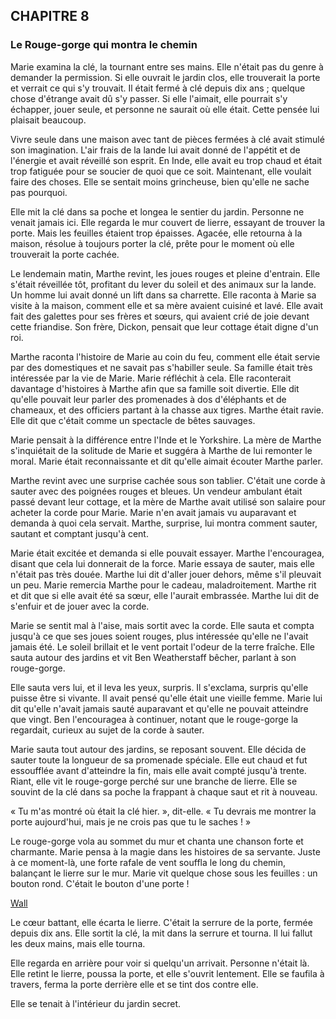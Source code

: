 ## CHAPITRE 8
### Le Rouge-gorge qui montra le chemin
Marie examina la clé, la tournant entre ses mains. Elle n'était pas du genre à demander la permission. Si elle ouvrait le jardin clos, elle trouverait la porte et verrait ce qui s'y trouvait. Il était fermé à clé depuis dix ans ; quelque chose d'étrange avait dû s'y passer. Si elle l'aimait, elle pourrait s'y échapper, jouer seule, et personne ne saurait où elle était. Cette pensée lui plaisait beaucoup.

Vivre seule dans une maison avec tant de pièces fermées à clé avait stimulé son imagination. L'air frais de la lande lui avait donné de l'appétit et de l'énergie et avait réveillé son esprit. En Inde, elle avait eu trop chaud et était trop fatiguée pour se soucier de quoi que ce soit. Maintenant, elle voulait faire des choses. Elle se sentait moins grincheuse, bien qu'elle ne sache pas pourquoi.

Elle mit la clé dans sa poche et longea le sentier du jardin. Personne ne venait jamais ici. Elle regarda le mur couvert de lierre, essayant de trouver la porte. Mais les feuilles étaient trop épaisses. Agacée, elle retourna à la maison, résolue à toujours porter la clé, prête pour le moment où elle trouverait la porte cachée.

Le lendemain matin, Marthe revint, les joues rouges et pleine d'entrain. Elle s'était réveillée tôt, profitant du lever du soleil et des animaux sur la lande. Un homme lui avait donné un lift dans sa charrette. Elle raconta à Marie sa visite à la maison, comment elle et sa mère avaient cuisiné et lavé. Elle avait fait des galettes pour ses frères et sœurs, qui avaient crié de joie devant cette friandise. Son frère, Dickon, pensait que leur cottage était digne d'un roi.

Marthe raconta l'histoire de Marie au coin du feu, comment elle était servie par des domestiques et ne savait pas s'habiller seule. Sa famille était très intéressée par la vie de Marie. Marie réfléchit à cela. Elle raconterait davantage d'histoires à Marthe afin que sa famille soit divertie. Elle dit qu'elle pouvait leur parler des promenades à dos d'éléphants et de chameaux, et des officiers partant à la chasse aux tigres. Marthe était ravie. Elle dit que c'était comme un spectacle de bêtes sauvages.

Marie pensait à la différence entre l'Inde et le Yorkshire. La mère de Marthe s'inquiétait de la solitude de Marie et suggéra à Marthe de lui remonter le moral. Marie était reconnaissante et dit qu'elle aimait écouter Marthe parler.

Marthe revint avec une surprise cachée sous son tablier. C'était une corde à sauter avec des poignées rouges et bleues. Un vendeur ambulant était passé devant leur cottage, et la mère de Marthe avait utilisé son salaire pour acheter la corde pour Marie. Marie n'en avait jamais vu auparavant et demanda à quoi cela servait. Marthe, surprise, lui montra comment sauter, sautant et comptant jusqu'à cent.

Marie était excitée et demanda si elle pouvait essayer. Marthe l'encouragea, disant que cela lui donnerait de la force. Marie essaya de sauter, mais elle n'était pas très douée. Marthe lui dit d'aller jouer dehors, même s'il pleuvait un peu. Marie remercia Marthe pour le cadeau, maladroitement. Marthe rit et dit que si elle avait été sa sœur, elle l'aurait embrassée. Marthe lui dit de s'enfuir et de jouer avec la corde.

Marie se sentit mal à l'aise, mais sortit avec la corde. Elle sauta et compta jusqu'à ce que ses joues soient rouges, plus intéressée qu'elle ne l'avait jamais été. Le soleil brillait et le vent portait l'odeur de la terre fraîche. Elle sauta autour des jardins et vit Ben Weatherstaff bêcher, parlant à son rouge-gorge.

Elle sauta vers lui, et il leva les yeux, surpris. Il s'exclama, surpris qu'elle puisse être si vivante. Il avait pensé qu'elle était une vieille femme. Marie lui dit qu'elle n'avait jamais sauté auparavant et qu'elle ne pouvait atteindre que vingt. Ben l'encouragea à continuer, notant que le rouge-gorge la regardait, curieux au sujet de la corde à sauter.

Marie sauta tout autour des jardins, se reposant souvent. Elle décida de sauter toute la longueur de sa promenade spéciale. Elle eut chaud et fut essoufflée avant d'atteindre la fin, mais elle avait compté jusqu'à trente. Riant, elle vit le rouge-gorge perché sur une branche de lierre. Elle se souvint de la clé dans sa poche la frappant à chaque saut et rit à nouveau.

« Tu m'as montré où était la clé hier. », dit-elle. « Tu devrais me montrer la porte aujourd'hui, mais je ne crois pas que tu le saches ! »

Le rouge-gorge vola au sommet du mur et chanta une chanson forte et charmante. Marie pensa à la magie dans les histoires de sa servante. Juste à ce moment-là, une forte rafale de vent souffla le long du chemin, balançant le lierre sur le mur. Marie vit quelque chose sous les feuilles : un bouton rond. C'était le bouton d'une porte !

[Wall](chapter_8.jpeg)

Le cœur battant, elle écarta le lierre. C'était la serrure de la porte, fermée depuis dix ans. Elle sortit la clé, la mit dans la serrure et tourna. Il lui fallut les deux mains, mais elle tourna.

Elle regarda en arrière pour voir si quelqu'un arrivait. Personne n'était là. Elle retint le lierre, poussa la porte, et elle s'ouvrit lentement. Elle se faufila à travers, ferma la porte derrière elle et se tint dos contre elle.

Elle se tenait à l'intérieur du jardin secret.